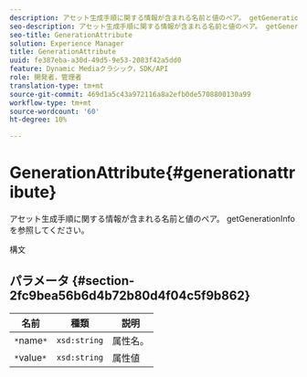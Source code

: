 ```yaml
---
description: アセット生成手順に関する情報が含まれる名前と値のペア。 getGenerationInfoを参照してください。
seo-description: アセット生成手順に関する情報が含まれる名前と値のペア。 getGenerationInfoを参照してください。
seo-title: GenerationAttribute
solution: Experience Manager
title: GenerationAttribute
uuid: fe387eba-a30d-49d5-9e53-2083f42a5dd0
feature: Dynamic Mediaクラシック，SDK/API
role: 開発者，管理者
translation-type: tm+mt
source-git-commit: 469d1a5c43a972116a8a2efb0de5708800130a99
workflow-type: tm+mt
source-wordcount: '60'
ht-degree: 10%

---
```



# GenerationAttribute{#generationattribute}

アセット生成手順に関する情報が含まれる名前と値のペア。 getGenerationInfoを参照してください。

構文

## パラメータ {#section-2fc9bea56b6d4b72b80d4f04c5f9b862}

| 名前 | 種類 | 説明 |
|---|---|---|
| `*`name`*` | `xsd:string` | 属性名。 |
| `*`value`*` | `xsd:string` | 属性値 |

